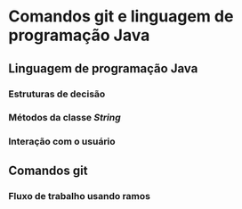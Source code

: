 # Comandos git e linguagem de programação Java

##  Linguagem de programação Java

### Estruturas de decisão

### Métodos da classe *String*

### Interação com o usuário

## Comandos git

### Fluxo de trabalho usando ramos

